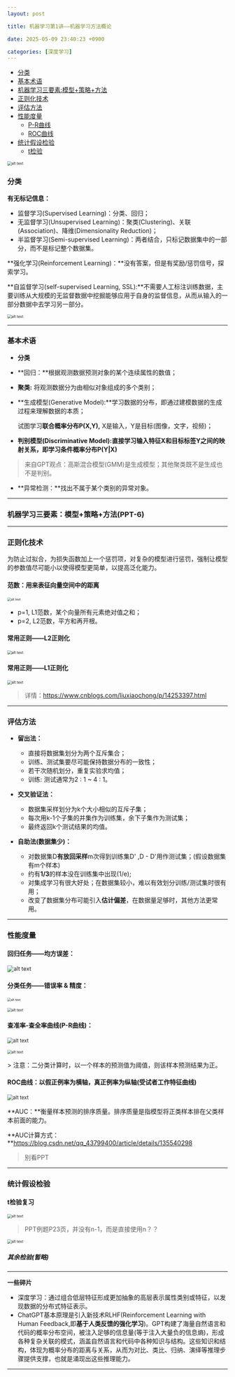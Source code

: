 ```yaml
---
layout: post

title: 机器学习第1讲——机器学习方法概论

date: 2025-05-09 23:40:23 +0900

categories: [深度学习]
---
```


- [分类](#分类)
- [基本术语](#基本术语)
- [机器学习三要素:模型+策略+方法](#机器学习三要素模型策略方法ppt-6)
- [正则化技术](#正则化技术)
- [评估方法](#评估方法)
- [性能度量](#性能度量)
  - [P-R曲线](#查准率-查全率曲线p-r曲线)
  - [ROC曲线](#roc曲线以假正例率为横轴真正例率为纵轴受试者工作特征曲线)
- [统计假设检验](#统计假设检验)
  - [t检验](#t检验复习)



<p>
    <img src="https://hhhi21g.github.io/assets/img/deepLearning/deepLearning/d11.png" alt="alt text" style="zoom:60%;" />
</p>


### 分类

**有无标记信息：**

- 监督学习(Supervised Learning)：分类、回归；
- 无监督学习(Unsupervised Learning)：聚类(Clustering)、关联(Association)、降维(Dimensionality Reduction)；
- 半监督学习(Semi-supervised Learning)：两者结合，只标记数据集中的一部分，而不是标记整个数据集。

**强化学习(Reinforcement Learning)：**没有答案，但是有奖励/惩罚信号，探索学习。

**自监督学习(self-supervised Learning, SSL):**不需要人工标注训练数据，主要训练从大规模的无监督数据中挖掘能够应用于自身的监督信息，从而从输入的一部分数据中去学习另一部分。

<p>
    <img src="https://hhhi21g.github.io/assets/img/deepLearning/deepLearning/d12.png" alt="alt text" style="zoom:60%;" />
</p>

------

### 基本术语

- **分类**
- **回归：**根据观测数据预测对象的某个连续属性的数值；

- **聚类:** 将观测数据分为由相似对象组成的多个类别；

- **生成模型(Generative Model):**学习数据的分布，即通过建模数据的生成过程来理解数据的本质；

  试图学习**联合概率分布P(X,Y),** X是输入，Y是目标(图像，文字，视频)；

- **判别模型(Discriminative Model):**直接学习输入特征X和目标标签Y之间的映射关系，即学习条件概率分布**P(Y\|X)**

> 来自GPT观点：高斯混合模型(GMM)是生成模型；其他聚类既不是生成也不是判别。

- **异常检测：**找出不属于某个类别的异常对象。

------

### **机器学习三要素：模型+策略+方法(PPT-6)**

****

### 正则化技术

为防止过拟合，为损失函数加上一个惩罚项，对复杂的模型进行惩罚，强制让模型的参数值尽可能小以使得模型更简单，以提高泛化能力。

#### 范数：用来表征向量空间中的距离

<p>
    <img src="https://hhhi21g.github.io/assets/img/deepLearning/deepLearning/d13.png" alt="alt text" style="zoom:50%;" />
</p>


- p=1, L1范数，某个向量所有元素绝对值之和；
- p=2, L2范数，平方和再开根。

#### 常用正则——L2正则化

<p>
    <img src="https://hhhi21g.github.io/assets/img/deepLearning/deepLearning/d14.png" alt="alt text" style="zoom:60%;" />
</p>

#### 常用正则——L1正则化

<p>
    <img src="https://hhhi21g.github.io/assets/img/deepLearning/deepLearning/D15.png" alt="alt text" style="zoom:60%;" />
</p>

> 详情：https://www.cnblogs.com/liuxiaochong/p/14253397.html

****

### 评估方法

- **留出法：**
  - 直接将数据集划分为两个互斥集合；
  - 训练、测试集要尽可能保持数据分布的一致性；
  - 若干次随机划分，重复实验求均值；
  - 训练: 测试通常为2 : 1 ~ 4 : 1。

- **交叉验证法：**
  - 数据集采样划分为k个大小相似的互斥子集；
  - 每次用k-1个子集的并集作为训练集，余下子集作为测试集；
  - 最终返回k个测试结果的均值。

- **自助法(数据集少)：**
  - 对数据集D**有放回采样**m次得到训练集D' ,D - D'用作测试集；(假设数据集有m个样本)
  - 约有**1/3**的样本没在训练集中出现(1/e);
  - 对集成学习有很大好处；在数据集较小，难以有效划分训练/测试集时很有用；
  - 改变了数据集分布可能引入**估计偏差**，在数据量足够时，其他方法更常用。

------

### 性能度量

#### **回归任务——均方误差：**

<p>
    <img src="https://hhhi21g.github.io/assets/img/deepLearning/deepLearning/d16.png" alt="alt text" style="zoom:90%;" />
</p>


#### **分类任务——错误率 & 精度：**

<p>
    <img src="https://hhhi21g.github.io/assets/img/deepLearning/deepLearning/d17.png" alt="alt text" style="zoom:50%;" />
</p>


<p>
    <img src="https://hhhi21g.github.io/assets/img/deepLearning/deepLearning/d18.png" alt="alt text" style="zoom:60%;" />
</p>

#### 查准率-查全率曲线(P-R曲线)：

<p>
    <img src="https://hhhi21g.github.io/assets/img/deepLearning/deepLearning/d19.png" alt="alt text" style="zoom:80%;" />
</p>


<p>
    <img src="https://hhhi21g.github.io/assets/img/deepLearning/deepLearning/d20.png" alt="alt text" style="zoom:60%;" />
</p>
> 注意：二分类计算时，以一个样本的预测值为阈值，则该样本预测结果为正。

#### ROC曲线：以假正例率为横轴，真正例率为纵轴(受试者工作特征曲线)

<p>
    <img src="https://hhhi21g.github.io/assets/img/deepLearning/deepLearning/d21.png" alt="alt text" style="zoom:80%;" />
</p>
**AUC：**衡量样本预测的排序质量。排序质量是指模型将正类样本排在父类样本前面的能力。

**AUC计算方式：**https://blog.csdn.net/qq_43799400/article/details/135540298

> 别看PPT
>

****

### 统计假设检验

#### t检验复习

<p>
    <img src="https://hhhi21g.github.io/assets/img/deepLearning/deepLearning/d22.png" alt="alt text" style="zoom:60%;" />
</p>

> PPT例题P23页，并没有n-1，而是直接使用n？？
>

<p>
    <img src="https://hhhi21g.github.io/assets/img/deepLearning/deepLearning/d23.png" alt="alt text" style="zoom:60%;" />
</p>

##### 其余检验(暂略)

****





















**一些碎片**

- 深度学习：通过组合低层特征形成更加抽象的高层表示属性类别或特征，以发现数据的分布式特征表示。
- ChatGPT基本原理是引入新技术RLHF(Reinforcement Learning with Human Feedback,即**基于人类反馈的强化学习**)。GPT构建了海量自然语言和代码的概率分布空间，被注入足够的信息量(等于注入大量负的信息熵)，形成各种复杂关联的模式，涵盖自然语言和代码中各种知识与结构。这些知识和结构，体现为概率分布的距离与关系，从而为对比、类比、归纳、演绎等推理步骤提供支撑，也就是涌现出这些推理能力。

****

